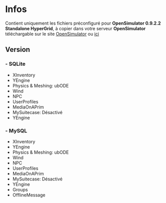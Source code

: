 # Infos

Contient uniquement les fichiers préconfiguré pour **OpenSimulator 0.9.2.2 Standalone HyperGrid**, à copier dans votre serveur **OpenSimulator** téléchargable sur le site [OpenSimulator](http://opensimulator.org/wiki/Main_Page) ou [ici](https://github.com/IceWeedo/My-OpenSimulator/tree/main/Binaires)

## Version

### - SQLite

* XInventory
* YEngine
* Physics & Meshing: ubODE
* Wind
* NPC
* UserProfiles
* MediaOnAPrim
* MySuitecase: Désactivé
* YEngine

### - MySQL

* XInventory
* YEngine
* Physics & Meshing: ubODE
* Wind
* NPC
* UserProfiles
* MediaOnAPrim
* MySuitecase: Désactivé
* YEngine
* Groups
* OfflineMessage

